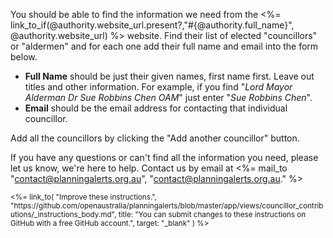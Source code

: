 You should be able to find the information we need from the <%= link_to_if(@authority.website_url.present?,"#{@authority.full_name}", @authority.website_url)  %> website.
Find their list of elected "councillors" or "aldermen" and for each one add their full name and email into the form below.

* **Full Name** should be just their given names, first name first. Leave out titles and other information. For example, if you find "_Lord Mayor Alderman Dr Sue Robbins Chen OAM_" just enter "_Sue Robbins Chen_".
* **Email** should be the email address for contacting that individual councillor.

Add all the councillors by clicking the "Add another councillor" button.

If you have any questions or can't find all the information you need, please let us know, we're here to help. Contact us by email at <%= mail_to "contact@planningalerts.org.au", "contact@planningalerts.org.au." %>

<small>
<%=
  link_to(
    "Improve these instructions.",
    "https://github.com/openaustralia/planningalerts/blob/master/app/views/councillor_contributions/_instructions_body.md",
    title: "You can submit changes to these instructions on GitHub with a free GitHub account.",
    target: "_blank"
  )
%>
</small>
